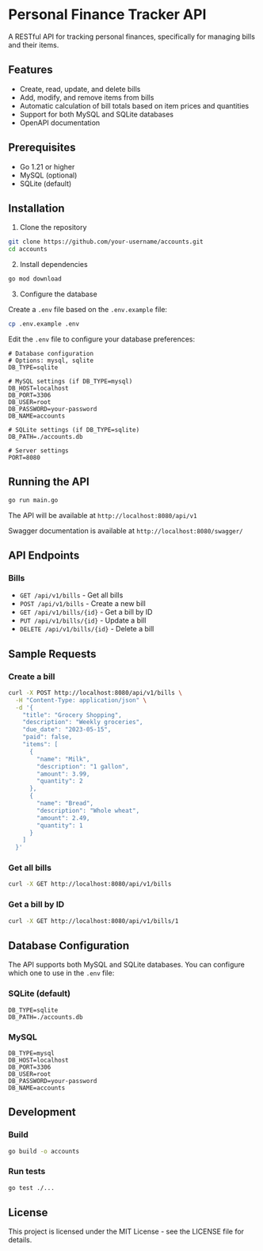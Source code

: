 # Personal Finance Tracker API

A RESTful API for tracking personal finances, specifically for managing bills and their items.

## Features

- Create, read, update, and delete bills
- Add, modify, and remove items from bills
- Automatic calculation of bill totals based on item prices and quantities
- Support for both MySQL and SQLite databases
- OpenAPI documentation

## Prerequisites

- Go 1.21 or higher
- MySQL (optional)
- SQLite (default)

## Installation

1. Clone the repository

```bash
git clone https://github.com/your-username/accounts.git
cd accounts
```

2. Install dependencies

```bash
go mod download
```

3. Configure the database

Create a `.env` file based on the `.env.example` file:

```bash
cp .env.example .env
```

Edit the `.env` file to configure your database preferences:

```env
# Database configuration
# Options: mysql, sqlite
DB_TYPE=sqlite

# MySQL settings (if DB_TYPE=mysql)
DB_HOST=localhost
DB_PORT=3306
DB_USER=root
DB_PASSWORD=your-password
DB_NAME=accounts

# SQLite settings (if DB_TYPE=sqlite)
DB_PATH=./accounts.db

# Server settings
PORT=8080
```

## Running the API

```bash
go run main.go
```

The API will be available at `http://localhost:8080/api/v1`

Swagger documentation is available at `http://localhost:8080/swagger/`

## API Endpoints

### Bills

- `GET /api/v1/bills` - Get all bills
- `POST /api/v1/bills` - Create a new bill
- `GET /api/v1/bills/{id}` - Get a bill by ID
- `PUT /api/v1/bills/{id}` - Update a bill
- `DELETE /api/v1/bills/{id}` - Delete a bill

## Sample Requests

### Create a bill

```bash
curl -X POST http://localhost:8080/api/v1/bills \
  -H "Content-Type: application/json" \
  -d '{
    "title": "Grocery Shopping",
    "description": "Weekly groceries",
    "due_date": "2023-05-15",
    "paid": false,
    "items": [
      {
        "name": "Milk",
        "description": "1 gallon",
        "amount": 3.99,
        "quantity": 2
      },
      {
        "name": "Bread",
        "description": "Whole wheat",
        "amount": 2.49,
        "quantity": 1
      }
    ]
  }'
```

### Get all bills

```bash
curl -X GET http://localhost:8080/api/v1/bills
```

### Get a bill by ID

```bash
curl -X GET http://localhost:8080/api/v1/bills/1
```

## Database Configuration

The API supports both MySQL and SQLite databases. You can configure which one to use in the `.env` file:

### SQLite (default)

```env
DB_TYPE=sqlite
DB_PATH=./accounts.db
```

### MySQL

```env
DB_TYPE=mysql
DB_HOST=localhost
DB_PORT=3306
DB_USER=root
DB_PASSWORD=your-password
DB_NAME=accounts
```

## Development

### Build

```bash
go build -o accounts
```

### Run tests

```bash
go test ./...
```

## License

This project is licensed under the MIT License - see the LICENSE file for details.
